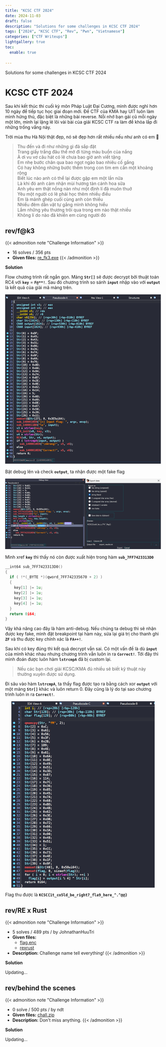 ```yaml
---
title: "KCSC CTF 2024"
date: 2024-11-03
draft: false
description: "Solutions for some challenges in KCSC CTF 2024"
tags: ["2024", "KCSC CTF", "Rev", "Pwn", "Vietnamese"]
categories: ["CTF Writeups"]
lightgallery: true
toc:
  enable: true

---
```


Solutions for some challenges in KCSC CTF 2024

<!--more-->

# KCSC CTF 2024

Sau khi kết thúc thi cuối kỳ môn Pháp Luật Đại Cương, mình được nghỉ hơn 10 ngày để tiếp tục học giai đoạn mới. Đề CTF của KMA hay UIT luôn làm mình hứng thú, đặc biệt là những bài reverse. Nỗi nhớ bạn gái cũ mỗi ngày một lớn, mình lại lặng lẽ lôi vài bài của giải KCSC CTF ra làm để khỏa lấp đi những trống vắng này. 

Trời mùa thu Hà Nội thật đẹp, nó sẽ đẹp hơn rất nhiều nếu như anh có em :maple_leaf:

> Thu đến và đi như những gì đã sắp đặt\
Trang giấy trắng đâu thể mờ đi từng màu buồn của nắng\
À ơi vu vơ câu hát có lẽ chưa bao giờ anh viết tặng\
Em nhẹ bước chân qua bao ngọt ngào bao nhiêu cố gắng\
Có hay không những bước thềm trong con tim em cần một khoảng rộng\
Biết lúc nào anh có thể lại được gặp em một lần nữa\
Là khi đó anh cảm nhận mùi hương tàn cánh hoa sữa\
Anh yêu em thật nồng nàn như một định lí đã muôn thuở\
Yêu một người có lẽ phải học thêm nhiều điều\
Em là mảnh ghép cuối cùng anh còn thiếu\
Nhiều đêm dằn vặt tự gắng mình không hiểu\
Lắm những yêu thương trôi qua trong em nào thật nhiều\
Không lí do nào đã khiến em cùng người đó

## rev/f@k3

{{< admonition note "Challenge Information" >}}
* 16 solves / 356 pts 
* **Given files:** [re_fk3.exe](https://wru-my.sharepoint.com/:u:/g/personal/2251272678_e_tlu_edu_vn/EQes0cpg1-ZIusqmKlO22C0B0BNG_6kO3gZYsZa2tQtsqQ?e=8AqamO)
{{< /admonition >}}

**Solution**

Flow chương trình rất ngắn gọn. Mảng **`Str[]`** sẽ được decrypt bởi thuật toán RC4 với **`key`** = **`F@**!`**. Sau đó chương trình so sánh **`input`** nhập vào với **`output`** là kết quả của giải mã mảng trên. 

<img src="1.png"/>

Bật debug lên và check **`output`**, ta nhận được một fake flag 

<img src="2.png"/>

Mình xref **`key`** thì thấy nó còn được xuất hiện trong hàm **`sub_7FF7423313D0`**
```c
__int64 sub_7FF7423313D0()
{
  if ( !*(_BYTE *)(qword_7FF742335670 + 2) )
  {
    key[1] |= 1u;
    key[2] |= 1u;
    key[3] |= 1u;
    key[4] |= 1u;
  }
  return 0i64;
}
```

Vậy khả năng cao đây là hàm anti-debug. Nếu chúng ta debug thì sẽ nhận được key fake, mình đặt breakpoint tại hàm này, sửa lại giá trị cho thanh ghi **`ZF`** và thu được key chính xác là **`FA++!`**.

Sau khi có key đúng thì kết quả decrypt vẫn sai. Có một vấn đề là dù **`input`** của mình khác nhau nhưng chương trình vẫn luôn in ra **`Correct!`**. Tới đây thì mình đoán được luôn hàm **`lstrcmpA`** đã bị custom lại. 

> Nếu các bạn chơi giải KCSC/KMA đủ nhiều sẽ biết kỹ thuật này thường xuyên được sử dụng. 

Đi sâu vào hàm **`lstrcmpA`**, ta thấy flag được tạo ra bằng cách xor **`output`** với một mảng **`Str[]`** khác và luôn return 0. Đây cũng là lý do tại sao chương trình luôn in ra **`Correct!`**. 

<img src="3.png" height="600" style="display: block; margin-left: auto; margin-right: auto;"/>

Flag thu được là **`KCSC{1t_co5ld_be_right7_fla9_here_^.^@@}`**

## rev/RE x Rust

{{< admonition note "Challenge Information" >}}
* 5 solves / 489 pts / by JohnathanHuuTri
* **Given files:** 
  * [flag.enc](https://wru-my.sharepoint.com/:u:/g/personal/2251272678_e_tlu_edu_vn/ETw7mLb_E61Flv3qiLG1dboBxZt6nBy7-7rdnjg-4JtN6g?e=RAKj6l)
  * [rexrust](https://wru-my.sharepoint.com/:u:/g/personal/2251272678_e_tlu_edu_vn/EfKU4YDfSd9Pulfe-DQ_IdkBkZ8dRRyXosmgA4z0OAAURw?e=uOnSO1)
* **Description:** Challenge name tell everything!
{{< /admonition >}}

**Solution**

Updating... 

## rev/behind the scenes

{{< admonition note "Challenge Information" >}}
* 0 solve / 500 pts / by ndt
* **Given files:** [chall.zip](https://wru-my.sharepoint.com/:u:/g/personal/2251272678_e_tlu_edu_vn/Ec7HNS1M-OdJqmqPCLDivXsB--RiV_rQ9O4pT-fWe_E1kw?e=52AtSQ)
* **Description:** Don't miss anything. 
{{< /admonition >}}

**Solution**

Updating... 